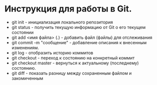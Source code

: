 # Инструкция для работы в Git.

* git init - инициализация локального репозитория
* git status - получить текущую информацию от Git о его текущем состоянии 
* git add <имя файла> (.) - добавить файл (файлы) для отслеживания 
* git commit -m "сообщение" - добавление описания к внесенным изменениям.
* git log - отобразить историю коммитов
* git checkout <????> - переход к состоянию на конкретный коммит
* git checkout master - вернуться к актуальному (последнему) состоянию.
* git diff - показать разницу между сохраненным файлом и закомиченным 